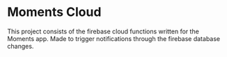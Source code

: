 # Moments Cloud
 This project consists of the firebase cloud functions written for the Moments app. Made to trigger notifications through the firebase database changes.
